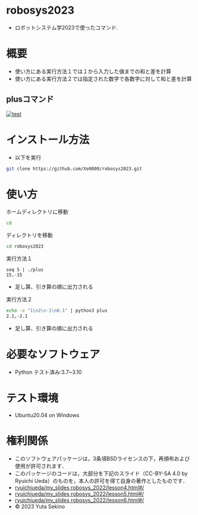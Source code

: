 # robosys2023

* ロボットシステム学2023で使ったコマンド.

# 概要
* 使い方にある実行方法１では１から入力した値までの和と差を計算
* 使い方にある実行方法２では指定された数字で各数字に対して和と差を計算

## plusコマンド
[![test](https://github.com/Xe0000/robosys2023/actions/workflows/test.yml/badge.svg)](https://github.com/Xe0000/robosys2023/actions/workflows/test.yml)
# インストール方法
* 以下を実行
```bash
git clone https://github.com/Xe0000/robosys2023.git
```

# 使い方
ホームディレクトリに移動
```bash
cd
```
ディレクトリを移動
```bash
cd robosys2023
```
実行方法１
```
seq 5 | ./plus
15,-15
```
* 足し算、引き算の順に出力される

実行方法２
```bash
echo -e "1\n2\n-1\n0.1" | python3 plus
2.1,-2.1
```
* 足し算、引き算の順に出力される

# 必要なソフトウェア
* Python
   テスト済み:3.7~3.10
# テスト環境
* Ubuntu20.04 on Windows

# 権利関係
* このソフトウェアパッケージは，3条項BSDライセンスの下，再頒布および使用が許可されます．
* このパッケージのコードは，大部分を下記のスライド（CC-BY-SA 4.0 by Ryuichi Ueda）のものを，本人の許可を得て自身の著作としたものです．
* [ryuichiueda/my_slides robosys_2022/lesson4.html#/](https://github.com/ryuichiueda/my_slides/tree/master/robosys_2022/lesson4.html#/)
* [ryuichiueda/my_slides robosys_2022/lesson5.html#/](https://github.com/ryuichiueda/my_slides/tree/master/robosys_2022/lesson5.html#/)
* [ryuichiueda/my_slides robosys_2022/lesson6.html#/](https://github.com/ryuichiueda/my_slides/tree/master/robosys_2022/lesson6.html#/)
* © 2023 Yuta Sekino
